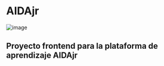# AIDAjr 

![image](https://github.com/user-attachments/assets/d269f7d8-fa31-405d-bf52-8e14d561667d)

## Proyecto frontend para la plataforma de aprendizaje AIDAjr 
